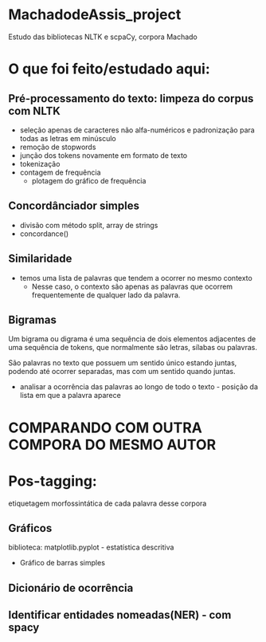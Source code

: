 # MachadodeAssis_project
Estudo das bibliotecas NLTK e scpaCy, corpora Machado

# O que foi feito/estudado aqui: 

## Pré-processamento do texto: limpeza do corpus com NLTK
- seleção apenas de caracteres não alfa-numéricos e padronização para todas as letras em minúsculo 
- remoção de stopwords
- junção dos tokens novamente em formato de texto
- tokenização
- contagem de frequência
  - plotagem do gráfico de frequência

## Concordânciador simples
- divisão com método split, array de strings
- concordance()

## Similaridade
- temos uma lista de palavras que tendem a ocorrer no mesmo contexto 
  - Nesse caso, o contexto são apenas as palavras que ocorrem frequentemente de qualquer lado da palavra.

## Bigramas
Um bigrama ou digrama é uma sequência de dois elementos adjacentes de uma sequência de tokens, que normalmente são letras, sílabas ou palavras.

São palavras no texto que possuem um sentido único estando juntas, podendo até ocorrer separadas, mas com um sentido quando juntas.

- analisar a ocorrência das palavras ao longo de todo o texto - posição da lista em que a palavra aparece

# COMPARANDO COM OUTRA COMPORA DO MESMO AUTOR

# Pos-tagging: 
etiquetagem morfossintática de cada palavra desse corpora

## Gráficos
biblioteca: matplotlib.pyplot - estatística descritiva
- Gráfico de barras simples

## Dicionário de ocorrência

## Identificar entidades nomeadas(NER) - com spacy
